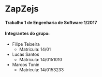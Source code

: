 # ZapZejs
#### Trabalho 1 de Engenharia de Software 1/2017
#### Integrantes do grupo:
* Filipe Teixeira
  - Matrícula: 14/01
* Lucas Santos
  - Matrícula: 14/0151010
* Marcos Tonin
  - Matrícula: 14/0153233
